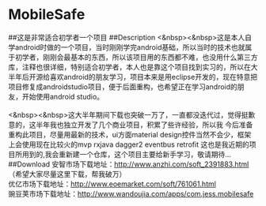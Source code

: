 # MobileSafe
##这是非常适合初学者一个项目
##Description
<&nbsp><&nbsp>这是本人自学android时做的一个项目，当时刚刚学完android基础，所以当时的技术也就属于初学者，刚刚会最基本的东西，所以该项目用的东西都不难，也没用什么第三方库，注释也很详细，特别适合初学者，本人也是靠这个项目找到实习的，所以在大半年后开源给喜欢android的朋友学习，项目本来是用eclipse开发的，现在特意把项目修复成androidstudio项目，便于后面重构，也希望正在学习android的朋友，开始使用android studio。<br>
<br>
<&nbsp><&nbsp>这大半年期间下载也突破一万了，一直都没迭代过，觉得挺歉意的，这半年我也独立开发了几个商业项目，积累了些许经验，所以我
今后准备重构此项目，尽量用最新的技术，ui方面material design控件当然不会少，框架上会使用现在比较火的mvp rxjava dagger2 
eventbus retrofit 这也是我近期的项目所用到的,我会重新建一个仓库，这个项目主要给新手学习，敬请期待...<br>
##Download
  安智市场下载地址：http://www.anzhi.com/soft_2391883.html （希望大家尽量这里下载，帮我破万）<br>
  优亿市场下载地址：http://www.eoemarket.com/soft/761061.html<br>
  豌豆荚市场下载地址：http://www.wandoujia.com/apps/com.jess.mobilesafe<br>
  
  
